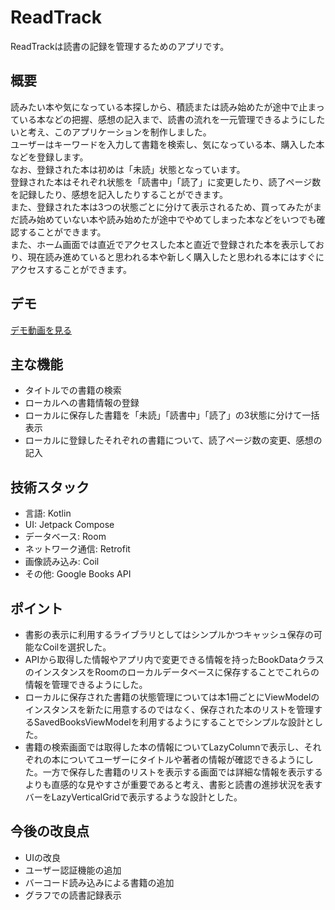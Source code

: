 # ReadTrack
ReadTrackは読書の記録を管理するためのアプリです。
## 概要
読みたい本や気になっている本探しから、積読または読み始めたが途中で止まっている本などの把握、感想の記入まで、読書の流れを一元管理できるようにしたいと考え、このアプリケーションを制作しました。  
ユーザーはキーワードを入力して書籍を検索し、気になっている本、購入した本などを登録します。  
なお、登録された本は初めは「未読」状態となっています。  
登録された本はそれぞれ状態を「読書中」「読了」に変更したり、読了ページ数を記録したり、感想を記入したりすることができます。  
また、登録された本は3つの状態ごとに分けて表示されるため、買ってみたがまだ読み始めていない本や読み始めたが途中でやめてしまった本などをいつでも確認することができます。  
また、ホーム画面では直近でアクセスした本と直近で登録された本を表示しており、現在読み進めていると思われる本や新しく購入したと思われる本にはすぐにアクセスすることができます。  

## デモ
[デモ動画を見る](https://drive.google.com/file/d/1IJC_20aDRMUBl_OPNf9d7YHrbrBh6L4i/view?usp=sharing)

## 主な機能
- タイトルでの書籍の検索
- ローカルへの書籍情報の登録
- ローカルに保存した書籍を「未読」「読書中」「読了」の3状態に分けて一括表示
- ローカルに登録したそれぞれの書籍について、読了ページ数の変更、感想の記入
  
## 技術スタック
- 言語: Kotlin
- UI: Jetpack Compose
- データベース: Room
- ネットワーク通信: Retrofit
- 画像読み込み: Coil
- その他: Google Books API
  
## ポイント
- 書影の表示に利用するライブラリとしてはシンプルかつキャッシュ保存の可能なCoilを選択した。
- APIから取得した情報やアプリ内で変更できる情報を持ったBookDataクラスのインスタンスをRoomのローカルデータベースに保存することでこれらの情報を管理できるようにした。
- ローカルに保存された書籍の状態管理については本1冊ごとにViewModelのインスタンスを新たに用意するのではなく、保存された本のリストを管理するSavedBooksViewModelを利用するようにすることでシンプルな設計とした。
- 書籍の検索画面では取得した本の情報についてLazyColumnで表示し、それぞれの本についてユーザーにタイトルや著者の情報が確認できるようにした。一方で保存した書籍のリストを表示する画面では詳細な情報を表示するよりも直感的な見やすさが重要であると考え、書影と読書の進捗状況を表すバーをLazyVerticalGridで表示するような設計とした。
## 今後の改良点
- UIの改良
- ユーザー認証機能の追加
- バーコード読み込みによる書籍の追加
- グラフでの読書記録表示
